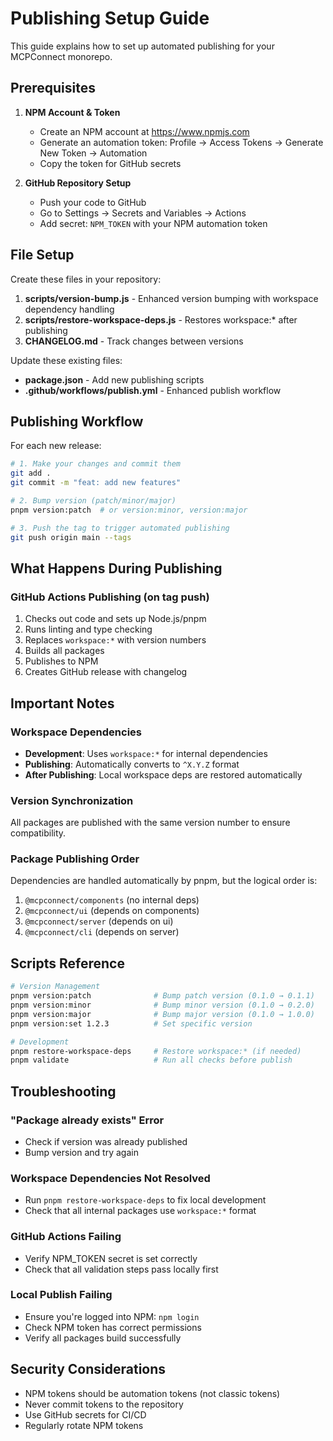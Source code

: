 # Publishing Setup Guide

This guide explains how to set up automated publishing for your MCPConnect monorepo.

## Prerequisites

1. **NPM Account & Token**
   - Create an NPM account at https://www.npmjs.com
   - Generate an automation token: Profile → Access Tokens → Generate New Token → Automation
   - Copy the token for GitHub secrets

2. **GitHub Repository Setup**
   - Push your code to GitHub
   - Go to Settings → Secrets and Variables → Actions
   - Add secret: `NPM_TOKEN` with your NPM automation token

## File Setup

Create these files in your repository:

1. **scripts/version-bump.js** - Enhanced version bumping with workspace dependency handling
2. **scripts/restore-workspace-deps.js** - Restores workspace:\* after publishing
3. **CHANGELOG.md** - Track changes between versions

Update these existing files:

- **package.json** - Add new publishing scripts
- **.github/workflows/publish.yml** - Enhanced publish workflow

## Publishing Workflow

For each new release:

```bash
# 1. Make your changes and commit them
git add .
git commit -m "feat: add new features"

# 2. Bump version (patch/minor/major)
pnpm version:patch  # or version:minor, version:major

# 3. Push the tag to trigger automated publishing
git push origin main --tags
```

## What Happens During Publishing

### GitHub Actions Publishing (on tag push)

1. Checks out code and sets up Node.js/pnpm
2. Runs linting and type checking
3. Replaces `workspace:*` with version numbers
4. Builds all packages
5. Publishes to NPM
6. Creates GitHub release with changelog

## Important Notes

### Workspace Dependencies

- **Development**: Uses `workspace:*` for internal dependencies
- **Publishing**: Automatically converts to `^X.Y.Z` format
- **After Publishing**: Local workspace deps are restored automatically

### Version Synchronization

All packages are published with the same version number to ensure compatibility.

### Package Publishing Order

Dependencies are handled automatically by pnpm, but the logical order is:

1. `@mcpconnect/components` (no internal deps)
2. `@mcpconnect/ui` (depends on components)
3. `@mcpconnect/server` (depends on ui)
4. `@mcpconnect/cli` (depends on server)

## Scripts Reference

```bash
# Version Management
pnpm version:patch              # Bump patch version (0.1.0 → 0.1.1)
pnpm version:minor              # Bump minor version (0.1.0 → 0.2.0)
pnpm version:major              # Bump major version (0.1.0 → 1.0.0)
pnpm version:set 1.2.3          # Set specific version

# Development
pnpm restore-workspace-deps     # Restore workspace:* (if needed)
pnpm validate                   # Run all checks before publish
```

## Troubleshooting

### "Package already exists" Error

- Check if version was already published
- Bump version and try again

### Workspace Dependencies Not Resolved

- Run `pnpm restore-workspace-deps` to fix local development
- Check that all internal packages use `workspace:*` format

### GitHub Actions Failing

- Verify NPM_TOKEN secret is set correctly
- Check that all validation steps pass locally first

### Local Publish Failing

- Ensure you're logged into NPM: `npm login`
- Check NPM token has correct permissions
- Verify all packages build successfully

## Security Considerations

- NPM tokens should be automation tokens (not classic tokens)
- Never commit tokens to the repository
- Use GitHub secrets for CI/CD
- Regularly rotate NPM tokens

